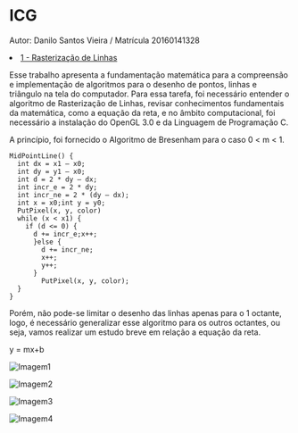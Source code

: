 # ICG

Autor: Danilo Santos Vieira / Matrícula 20160141328

<li><a href="#">1 - Rasterização de Linhas</a></li>

Esse trabalho apresenta a fundamentação matemática para a compreensão e implementação de algoritmos para o desenho de pontos, linhas e triângulo na tela do computador. Para essa tarefa, foi necessário entender o algoritmo de Rasterização de Linhas, revisar conhecimentos fundamentais da matemática, como a equação da reta, e no âmbito computacional, foi necessário a instalação do OpenGL 3.0 e da Linguagem de Programação C.

A princípio, foi fornecido o Algoritmo de Bresenham para o caso 0 < m < 1.

```
MidPointLine() {
  int dx = x1 – x0;
  int dy = y1 – x0;
  int d = 2 * dy – dx;
  int incr_e = 2 * dy;
  int incr_ne = 2 * (dy – dx);
  int x = x0;int y = y0;
  PutPixel(x, y, color) 
  while (x < x1) {
    if (d <= 0) {
      d += incr_e;x++;
      }else {
        d += incr_ne;
        x++;
        y++;
      }
        PutPixel(x, y, color);
  }
}
```
Porém, não pode-se limitar o desenho das linhas apenas para o 1 octante, logo, é necessário generalizar esse algoritmo para os outros octantes, ou seja, vamos realizar um estudo breve em relação a equação da reta. 

y = mx+b

![Imagem1](https://user-images.githubusercontent.com/66951092/85497796-ed685580-b5b4-11ea-9c9b-f601a685a257.jpeg)

![Imagem2](https://user-images.githubusercontent.com/66951092/85497806-f22d0980-b5b4-11ea-984c-df3e296af453.jpeg)

![Imagem3](https://user-images.githubusercontent.com/66951092/85497812-f3f6cd00-b5b4-11ea-9dbc-8eb6949782e0.jpeg)

![Imagem4](https://user-images.githubusercontent.com/66951092/85497816-f5c09080-b5b4-11ea-861d-40de34db9f80.jpeg)








